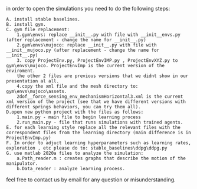 in order to open the simulations you need to do the following steps:
	
	A. install stable baselines.
	B. install gym.
	C. gym file replacement:
		1.gym\envs: replace __init__.py with file with __init__envs.py (after replacement - change the name for __init__.py)
		2.gym\envs\mujoco: replace __init__.py with file with __init__mujoco.py (after replacement - change the name for __init__.py)
		3. copy ProjectEnv.py, ProjectEnvIMP.py , ProjectEnvXYZ.py to gym\envs\mujoco. ProjectEnvImp is the current version of the enviroment.
		the other 2 files are previous versions that we didnt show in our presentation al all.
		4.copy the xml file and the mesh directory to: gym\envs\mujoco\assets.
		2dof__force_sensing_env_mechanismHorizontal3.xml is the current xml version of the project (see that we have different versions with 			different springs behaviors, you can try them all).
	D.open new python project with the files as follows:
		1.main.py - main file to begin learning process
		2.run_main.py - file that runs simulations with trained agents.
	E. for each learning style replace all the relevant files with the correspondent files from the learning directory (main difference is in 		   ProjectEnvImp.py)
	F. In order to adjuct learning hyperparameters such as learning rates, exploration , etc please do to: stable_baselines\ddpg\ddpg.py
	G. use matlab 2020a files to analyze the simulation:
		a.Path_reader.m : creates graphs that describe the motion of the manipulator.
		b.Data_reader : analyze learning process.
feel free to contact us by email for any question or misunderstanding.
